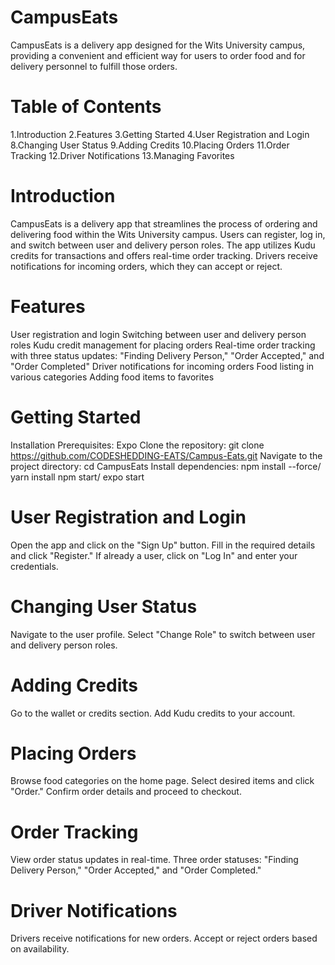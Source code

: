 # CampusEats
CampusEats is a delivery app designed for the Wits University campus, providing a convenient and efficient way for users to order food and for delivery personnel to fulfill those orders.

# Table of Contents
1.Introduction
2.Features
3.Getting Started
4.User Registration and Login
8.Changing User Status
9.Adding Credits
10.Placing Orders
11.Order Tracking
12.Driver Notifications
13.Managing Favorites



# Introduction
CampusEats is a delivery app that streamlines the process of ordering and delivering food within the  Wits University campus. Users can register, log in, and switch between user and delivery person roles. The app utilizes Kudu credits for transactions and offers real-time order tracking. Drivers receive notifications for incoming orders, which they can accept or reject.

# Features
User registration and login
Switching between user and delivery person roles
Kudu credit management for placing orders
Real-time order tracking with three status updates: "Finding Delivery Person," "Order Accepted," and "Order Completed"
Driver notifications for incoming orders
Food listing in various categories
Adding food items to favorites

# Getting Started
Installation
Prerequisites: Expo
Clone the repository: git clone https://github.com/CODESHEDDING-EATS/Campus-Eats.git
Navigate to the project directory: cd CampusEats
Install dependencies: npm install --force/ yarn install
                      npm start/ expo start
                      
# User Registration and Login
Open the app and click on the "Sign Up" button.
Fill in the required details and click "Register."
If already a user, click on "Log In" and enter your credentials.

# Changing User Status
Navigate to the user profile.
Select "Change Role" to switch between user and delivery person roles.

# Adding Credits
Go to the wallet or credits section.
Add Kudu credits to your account.

# Placing Orders
Browse food categories on the home page.
Select desired items and click "Order."
Confirm order details and proceed to checkout.

# Order Tracking
View order status updates in real-time.
Three order statuses: "Finding Delivery Person," "Order Accepted," and "Order Completed."

# Driver Notifications
Drivers receive notifications for new orders.
Accept or reject orders based on availability.
